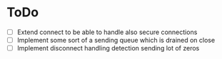 # ToDo

- [ ] Extend connect to be able to handle also secure connections
- [ ] Implement some sort of a sending queue which is drained on close
- [ ] Implement disconnect handling detection sending lot of zeros
